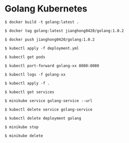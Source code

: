 # Golang Kubernetes
```terminal
$ docker build -t golang:latest .
```
```terminal
$ docker tag golang:latest jianghong0420/golang:1.0.2
```
```terminal
$ docker push jianghong0420/golang:1.0.2
```
```terminal
$ kubectl apply -f deployment.yml
```
```terminal
$ kubectl get pods
```
```terminal
$ kubectl port-forward golang-xx 8080:8080
```
```terminal
$ kubectl logs -f golang-xx
```
```terminal
$ kubectl apply -f .
```
```terminal
$ kubectl get services
```
```terminal
$ minikube service golang-service --url
```
```terminal
$ kubectl delete service golang-service
```
```terminal
$ kubectl delete deployment golang
```
```terminal
$ minikube stop
```
```terminal
$ minikube delete
```
